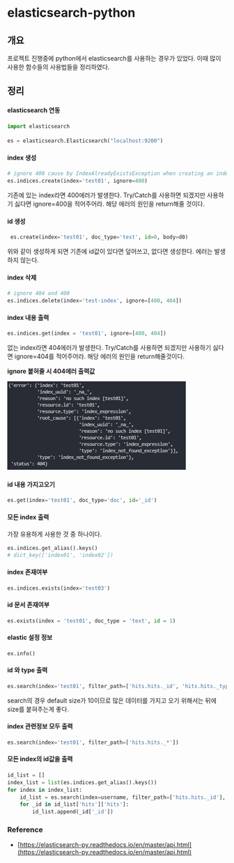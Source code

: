 # elasticsearch-python

## 개요

프로젝트 진행중에 python에서 elasticsearch를 사용하는 경우가 있었다. 이때 많이 사용한 함수들의 사용법들을 정리하였다.

## 정리

#### elasticsearch 연동

```python
import elasticsearch

es = elasticsearch.Elasticsearch("localhost:9200")
```

#### index 생성

```python
# ignore 400 cause by IndexAlreadyExistsException when creating an index
es.indices.create(index='test01', ignore=400)
```

기존에 있는 index라면 400에러가 발생한다. Try/Catch를 사용하면 되겠지만 사용하기 싫다면 ignore=400을 적어주어라. 해당 에러의 원인을 return해줄 것이다.

#### id 생성

```python
 es.create(index='test01', doc_type='test', id=0, body=d0)
```

위와 같이 생성하게 되면 기존에 id값이 있다면 덮어쓰고, 없다면 생성한다. 에러는 발생하지 않는다.

#### index 삭제

```python
# ignore 404 and 400
es.indices.delete(index='test-index', ignore=[400, 404])
```

#### index 내용 출력

```python
es.indices.get(index = 'test01', ignore=[400, 404])
```

없는 index라면 404에러가 발생한다. Try/Catch를 사용하면 되겠지만 사용하기 싫다면 ignore=404를 적어주어라. 해당 에러의 원인을 return해줄것이다.

**ignore 붙혀줄 시 404에러 출력값**

<img src="./img/ignore.jpg"/>

#### id 내용 가지고오기

```python
es.get(index='test01', doc_type='doc', id='_id')
```

#### 모든 index 출력

가장 유용하게 사용한 것 중 하나이다.

```python
es.indices.get_alias().keys()
# dict_key(['index01', 'index02'])
```

#### index 존재여부

```python
es.indices.exists(index='test03')
```

#### id 문서 존재여부

```python
es.exists(index = 'test01', doc_type = 'text', id = 1)
```

#### elastic 설정 정보

```python
ex.info()
```

#### id 와 type 출력

```python
es.search(index='test01', filter_path=['hits.hits._id', 'hits.hits._type'], size=1000)
```

search의 경우 default size가 10이므로 많은 데이터를 가지고 오기 위해서는 뒤에 size를 붙혀주는게 좋다.

#### index 관련정보 모두 출력

```python
es.search(index='test01', filter_path=['hits.hits._*'])
```

#### 모든 index의 id값을 출력

```python
id_list = []
index_list = list(es.indices.get_alias().keys())
for index in index_list:
    id_list = es.search(index=username, filter_path=['hits.hits._id'], size = 1000)
    for _id in id_list['hits']['hits']:
        id_list.append(_id['_id'])
```



### Reference

* [https://elasticsearch-py.readthedocs.io/en/master/api.html](https://elasticsearch-py.readthedocs.io/en/master/api.html)
